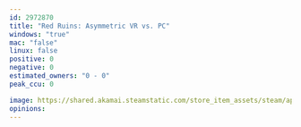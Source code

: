 ```yaml
---
id: 2972870
title: "Red Ruins: Asymmetric VR vs. PC"
windows: "true"
mac: "false"
linux: false
positive: 0
negative: 0
estimated_owners: "0 - 0"
peak_ccu: 0

image: https://shared.akamai.steamstatic.com/store_item_assets/steam/apps/2972870/header.jpg?t=1721074509
opinions:
---
```

